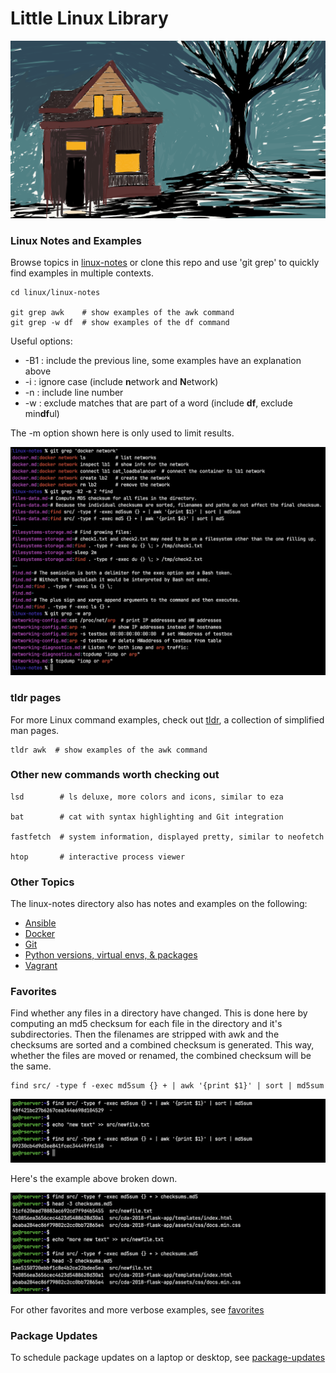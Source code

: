 # Little Linux Library

![house2](readme_images/house2_cropped.png)

### Linux Notes and Examples

Browse topics in [linux-notes](linux-notes) or clone this repo and use 'git grep' to quickly find examples in multiple contexts.
```shell script
cd linux/linux-notes

git grep awk    # show examples of the awk command
git grep -w df  # show examples of the df command
```

Useful options:
* -B1 : include the previous line, some examples have an explanation above
* -i : ignore case (include **n**etwork and **N**etwork)  
* -n : include line number  
* -w : exclude matches that are part of a word (include **df**, exclude min**df**ul)

The -m option shown here is only used to limit results.

![git_grep](readme_images/git_grep.jpg)

### tldr pages

For more Linux command examples, check out [tldr](https://github.com/tldr-pages/tldr), a collection of simplified man pages.

```shell script
tldr awk  # show examples of the awk command
```

### Other new commands worth checking out

```shell script
lsd        # ls deluxe, more colors and icons, similar to eza

bat        # cat with syntax highlighting and Git integration

fastfetch  # system information, displayed pretty, similar to neofetch

htop       # interactive process viewer
```

### Other Topics

The linux-notes directory also has notes and examples on the following:
* [Ansible](linux-notes/ansible.md)
* [Docker](linux-notes/docker.md)
* [Git](linux-notes/git.md)
* [Python versions, virtual envs, & packages](linux-notes/python-management.md)
* [Vagrant](linux-notes/vagrant.md)

### Favorites

Find whether any files in a directory have changed. This is done here by computing an md5 checksum for each file in the directory and it's subdirectories. Then the filenames are stripped with awk and the checksums are sorted and a combined checksum is generated. This way, whether the files are moved or renamed, the combined checksum will be the same.

```shell script
find src/ -type f -exec md5sum {} + | awk '{print $1}' | sort | md5sum
```

![combined_checksum](readme_images/combined_checksum.png)

Here's the example above broken down.

![separate_checksums](readme_images/separate_checksums.png)

For other favorites and more verbose examples, see [favorites](linux-notes/favorites.md)

### Package Updates

To schedule package updates on a laptop or desktop, see [package-updates](package-updates)
